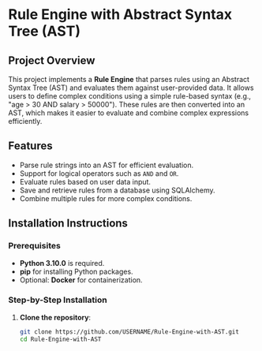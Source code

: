 
# Rule Engine with Abstract Syntax Tree (AST)

## Project Overview
This project implements a **Rule Engine** that parses rules using an Abstract Syntax Tree (AST) and evaluates them against user-provided data. It allows users to define complex conditions using a simple rule-based syntax (e.g., "age > 30 AND salary > 50000"). These rules are then converted into an AST, which makes it easier to evaluate and combine complex expressions efficiently.

## Features
- Parse rule strings into an AST for efficient evaluation.
- Support for logical operators such as `AND` and `OR`.
- Evaluate rules based on user data input.
- Save and retrieve rules from a database using SQLAlchemy.
- Combine multiple rules for more complex conditions.

## Installation Instructions

### Prerequisites
- **Python 3.10.0** is required.
- **pip** for installing Python packages.
- Optional: **Docker** for containerization.

### Step-by-Step Installation

1. **Clone the repository**:
   ```bash
   git clone https://github.com/USERNAME/Rule-Engine-with-AST.git
   cd Rule-Engine-with-AST
